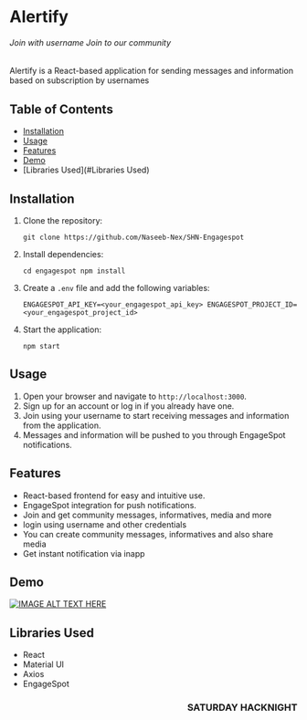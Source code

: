 # Alertify
###### Join with username Join to our community

Alertify is a React-based application for sending messages and information based on subscription by usernames

## Table of Contents

- [Installation](#installation)
- [Usage](#usage)
- [Features](#features)
- [Demo](#Demo)
- [Libraries Used](#Libraries Used)


## Installation

1. Clone the repository:

   `git clone https://github.com/Naseeb-Nex/SHN-Engagespot`

2. Install dependencies:

   `cd engagespot npm install`

3. Create a `.env` file and add the following variables:

   `ENGAGESPOT_API_KEY=<your_engagespot_api_key> ENGAGESPOT_PROJECT_ID=<your_engagespot_project_id>`
   
4. Start the application:

   `npm start`

## Usage

1. Open your browser and navigate to `http://localhost:3000`.
2. Sign up for an account or log in if you already have one.
3. Join using your username to start receiving messages and information from the application.
4. Messages and information will be pushed to you through EngageSpot notifications.

## Features

- React-based frontend for easy and intuitive use.
- EngageSpot integration for push notifications.
- Join and get community messages, informatives, media and more 
- login using username and other credentials
- You can create community messages, informatives and also share media
- Get instant notification via inapp

## Demo

[![IMAGE ALT TEXT HERE](https://images.pond5.com/youtube-player-overlay-footage-090868775_iconl.jpeg)](https://drive.google.com/file/d/1I7AvKChvPhIYvCP3aREn-yKhcKJLkL2X/view?usp=share_link)


## Libraries Used

- React
- Material UI
- Axios
- EngageSpot

<div align='end'>

### SATURDAY HACKNIGHT

</div>
